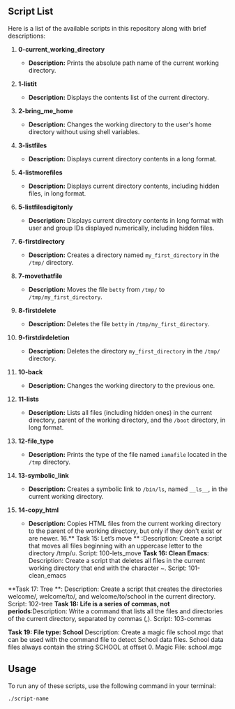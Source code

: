 ## Script List

Here is a list of the available scripts in this repository along with brief descriptions:

1. **0-current_working_directory**
   - **Description:** Prints the absolute path name of the current working directory.

2. **1-listit**
   - **Description:** Displays the contents list of the current directory.

3. **2-bring_me_home**
   - **Description:** Changes the working directory to the user's home directory without using shell variables.

4. **3-listfiles**
   - **Description:** Displays current directory contents in a long format.

5. **4-listmorefiles**
   - **Description:** Displays current directory contents, including hidden files, in long format.

6. **5-listfilesdigitonly**
   - **Description:** Displays current directory contents in long format with user and group IDs displayed numerically, including hidden files.

7. **6-firstdirectory**
   - **Description:** Creates a directory named `my_first_directory` in the `/tmp/` directory.

8. **7-movethatfile**
   - **Description:** Moves the file `betty` from `/tmp/` to `/tmp/my_first_directory`.

9. **8-firstdelete**
   - **Description:** Deletes the file `betty` in `/tmp/my_first_directory`.

10. **9-firstdirdeletion**
    - **Description:** Deletes the directory `my_first_directory` in the `/tmp/` directory.

11. **10-back**
    - **Description:** Changes the working directory to the previous one.

12. **11-lists**
    - **Description:** Lists all files (including hidden ones) in the current directory, parent of the working directory, and the `/boot` directory, in long format.

13. **12-file_type**
    - **Description:** Prints the type of the file named `iamafile` located in the `/tmp` directory.

14. **13-symbolic_link**
    - **Description:** Creates a symbolic link to `/bin/ls`, named `__ls__`, in the current working directory.

15. **14-copy_html**
    - **Description:** Copies HTML files from the current working directory to the parent of the working directory, but only if they don't exist or are newer.
16.** Task 15: Let’s move ** :Description: Create a script that moves all files beginning with an uppercase letter to the directory /tmp/u.
Script: 100-lets_move
**Task 16: Clean Emacs**: Description: Create a script that deletes all files in the current working directory that end with the character ~.
Script: 101-clean_emacs

**Task 17: Tree **: Description: Create a script that creates the directories welcome/, welcome/to/, and welcome/to/school in the current directory.
Script: 102-tree
**Task 18: Life is a series of commas, not periods**:Description: Write a command that lists all the files and directories of the current directory, separated by commas (,).
Script: 103-commas

**Task 19: File type: School**
Description: Create a magic file school.mgc that can be used with the command file to detect School data files. School data files always contain the string SCHOOL at offset 0.
Magic File: school.mgc

## Usage

To run any of these scripts, use the following command in your terminal:

```bash
./script-name
